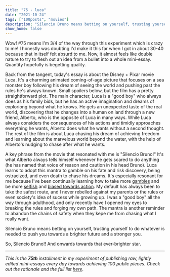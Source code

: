 ```yaml
---
title: "75 - luca"
date: "2021-10-24"
tags: ["100posts", "movies"]
description: "Silencio Bruno means betting on yourself, trusting yourself to do whatever is needed to push you towards a brighter future and a stronger you."
show_home: false
---
```


Wow! #75 means I'm 3/4 of the way through this experiment which is crazy to me! I honestly was doubting I'd make it this far when I got in about 30-40 because that in itself felt absurd to me. Now, it almost feels like double nature to try to flesh out an idea from a bullet into a whole mini-essay. Quantity hopefully is begetting quality.

Back from the tangent, today's essay is about the Disney + Pixar movie Luca. It's a charming animated coming-of-age picture that focuses on a sea monster boy following his dream of seeing the world and pushing past the rules he's always known. Small spoilers below, but the film has a pretty straightforward plot. The main character, Luca is a "good boy" who always does as his family bids, but he has an active imagination and dreams of exploriong beyond what he knows. He gets an unexpected taste of the real world, discovering that he changes into a human on land through a new friend, Alberto, who is the opposite of Luca in many ways. While Luca always considers the consequences of his actions and timidly approaches everything he wants, Alberto does what he wants without a second thought. The rest of the film is about Luca chasing his dream of achieving freedom and learning about the marvelous world beyond the water, with the help of Alberto's nudging to chase after what he wants. 

A key phrase from the movie that resonated with me is "Silencio Bruno!" It's what Alberto always tells himself whenever he gets scared to do anything (he has named that voice of reason and caution in his head Bruno). Luca learns to adopt this mantra to gamble on his fate and risk discovery, being ostracized, and even death to chase his dreams. It's especially resonant for me because I've been continually learning how to take more [gambles](/posts/gambling) and be more [selfish](/experiments/100posts/taking-it-all) and [biased towards action](/posts/discovering). My default has always been to take the safest route, and I never rebelled against my parents or the rules or even society's idea of sucess while growing up. I was a "good boy" all the way through adulthood, and only recently have I opened my eyes to breaking the rules and forging my own path. The mantra is another reminder to abandon the chains of safety when they kepe me from chasing what I really want.

Silencio Bruno means betting on yourself, trusting yourself to do whatever is needed to push you towards a brighter future and a stronger you.

So, Silencio Bruno!! And onwards towards that ever-brighter star.

---
*This is the **75th** installment in my experiment of publishing raw, lightly edited mini-essays every day towards achieving 100 public pieces. Check out the rationale and the full list [here](/experiments/100posts/)*.

